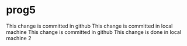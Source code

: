# prog5
This change is committed in github
This change is committed in local machine
This change is committed in github
This change is done in local machine 2
